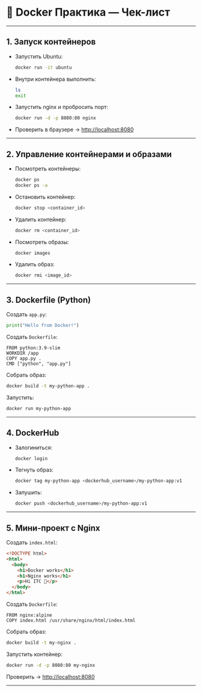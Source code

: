 # 🐳 Docker Практика — Чек-лист

---

## 1. Запуск контейнеров

- Запустить Ubuntu:
    
    ```bash
    docker run -it ubuntu
    
    ```
    
- Внутри контейнера выполнить:
    
    ```bash
    ls
    exit
    
    ```
    
- Запустить nginx и пробросить порт:
    
    ```bash
    docker run -d -p 8080:80 nginx
    
    ```
    
- Проверить в браузере → [http://localhost:8080](http://localhost:8080/)

---

## 2. Управление контейнерами и образами

- Посмотреть контейнеры:
    
    ```bash
    docker ps
    docker ps -a
    
    ```
    
- Остановить контейнер:
    
    ```bash
    docker stop <container_id>
    
    ```
    
- Удалить контейнер:
    
    ```bash
    docker rm <container_id>
    
    ```
    
- Посмотреть образы:
    
    ```bash
    docker images
    
    ```
    
- Удалить образ:
    
    ```bash
    docker rmi <image_id>
    
    ```
    

---

## 3. Dockerfile (Python)

Создать `app.py`:

```python
print("Hello from Docker!")

```

Создать `Dockerfile`:

```docker
FROM python:3.9-slim
WORKDIR /app
COPY app.py .
CMD ["python", "app.py"]

```

Собрать образ:

```bash
docker build -t my-python-app .

```

Запустить:

```bash
docker run my-python-app

```

---

## 4. DockerHub

- Залогиниться:
    
    ```bash
    docker login
    
    ```
    
- Тегнуть образ:
    
    ```bash
    docker tag my-python-app <dockerhub_username>/my-python-app:v1
    
    ```
    
- Запушить:
    
    ```bash
    docker push <dockerhub_username>/my-python-app:v1
    
    ```
    

---

## 5. Мини-проект с Nginx

Создать `index.html`:

```html
<!DOCTYPE html>
<html>
  <body>
    <h1>Docker works</h1>
    <h1>Nginx works</h1>
    <p>Hi ITC 🚀</p>
  </body>
</html>

```

Создать `Dockerfile`:

```docker
FROM nginx:alpine
COPY index.html /usr/share/nginx/html/index.html

```

Собрать образ:

```bash
docker build -t my-nginx .

```

Запустить контейнер:

```bash
docker run -d -p 8080:80 my-nginx

```

Проверить → [http://localhost:8080](http://localhost:8080/)

---